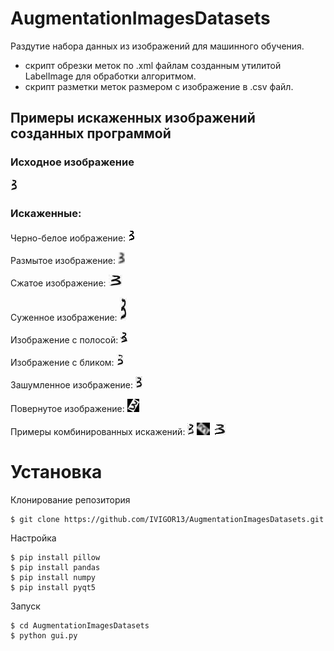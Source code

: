 # AugmentationImagesDatasets 
Раздутие набора данных из изображений для машинного обучения.
+ скрипт обрезки меток по .xml файлам созданным утилитой LabelImage для обработки алгоритмом.
+ скрипт разметки меток размером с изображение в .csv файл.

## Примеры искаженных изображений созданных программой
### Исходное изображение   
![Исходное изображение](https://github.com/IVIGOR13/AugmentationImagesDatasets/blob/master/example/image_three.png)
### Искаженные:
Черно-белое иображение: 
![Черно-белое изображение](https://github.com/IVIGOR13/AugmentationImagesDatasets/blob/master/example/image_three_black-white.png)

Размытое изображение: 
![Размытое изображение](https://github.com/IVIGOR13/AugmentationImagesDatasets/blob/master/example/image_three_blur.png)

Сжатое изображение: 
![Сжатое изображение](https://github.com/IVIGOR13/AugmentationImagesDatasets/blob/master/example/image_three_compress.png)

Суженное изображение: 
![Суженное изображение](https://github.com/IVIGOR13/AugmentationImagesDatasets/blob/master/example/image_three_stretch.png)

Изображение с полосой: 
![Изображение с полосой](https://github.com/IVIGOR13/AugmentationImagesDatasets/blob/master/example/image_three_dark_strip_1.png)

Изображение с бликом: 
![Изображение с бликом](https://github.com/IVIGOR13/AugmentationImagesDatasets/blob/master/example/image_three_glare_1.png)

Зашумленное изображение: 
![Зашумленное изображение](https://github.com/IVIGOR13/AugmentationImagesDatasets/blob/master/example/image_three_noises.png)

Повернутое изображение: 
![Повернутое изображение](https://github.com/IVIGOR13/AugmentationImagesDatasets/blob/master/example/image_three_turn-10.png)

Примеры комбинированных искажений: 
![Наложено несколько эффектов](https://github.com/IVIGOR13/AugmentationImagesDatasets/blob/master/example/image_three_combo_0.png)
![Наложено несколько эффектов](https://github.com/IVIGOR13/AugmentationImagesDatasets/blob/master/example/image_three_combo_1.png)
![Наложено несколько эффектов](https://github.com/IVIGOR13/AugmentationImagesDatasets/blob/master/example/image_three_combo_2.png)

# Установка

Клонирование репозитория
```
$ git clone https://github.com/IVIGOR13/AugmentationImagesDatasets.git
```
Настройка 
```
$ pip install pillow
$ pip install pandas
$ pip install numpy
$ pip install pyqt5
```
Запуск
```
$ cd AugmentationImagesDatasets
$ python gui.py
```
